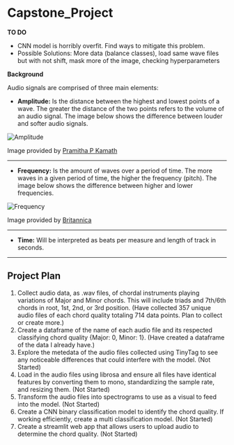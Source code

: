 # Capstone_Project

**TO DO**

- CNN model is horribly overfit. Find ways to mitigate this problem.
- Possible Solutions: More data (balance classes), load same wave files but with not shift, mask more of the image, checking hyperparameters 





**Background** 

Audio signals are comprised of three main elements:

- **Amplitude:** Is the distance between the highest and lowest points of a wave. The greater the distance of the two points refers to the volume of an audio signal. The image below shows the difference between louder and softer audio signals.
  
![Amplitude](https://qph.cf2.quoracdn.net/main-qimg-3bc3e189310f65661d8af5277a3b9872-pjlq) 

Image provided by [Pramitha P Kamath](https://www.quora.com/profile/Pramitha-P-Kamath)

---


- **Frequency:** Is the amount of waves over a period of time. The more waves in a given period of time, the higher the frequency (pitch). The image below shows the difference between higher and lower frequencies. 

![Frequency](https://cdn.britannica.com/83/194283-004-37696A2F.jpg)

Image provided by [Britannica](https://kids.britannica.com/students/assembly/view/223513)

---


- **Time:** Will be interpreted as beats per measure and length of track in seconds. 

---



## Project Plan

1. Collect audio data, as .wav files, of chordal instruments playing variations of Major and Minor chords. This will include triads and 7th/6th chords in root, 1st, 2nd, or 3rd position. (Have collected 357 unique audio files of each chord quality totaling 714 data points. Plan to collect or create more.)
2. Create a dataframe of the name of each audio file and its respected classifying chord quality {Major: 0, Minor: 1}. (Have created a dataframe of the data I already have.)
3. Explore the metedata of the audio files collected using TinyTag to see any noticeable differences that could interfere with the model. (Not Started)
4. Load in the audio files using librosa and ensure all files have identical features by converting them to mono, standardizing the sample rate, and resizing them. (Not Started)
5. Transform the audio files into spectrograms to use as a visual to feed into the model. (Not Started)
6. Create a CNN binary classification model to identify the chord quality. If working efficiently, create a multi classification model. (Not Started)
7. Create a streamlit web app that allows users to upload audio to determine the chord quality. (Not Started)





